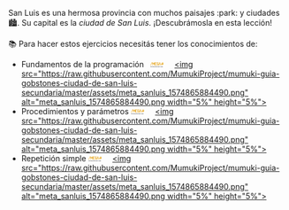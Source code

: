 San Luis es una hermosa provincia con muchos paisajes :park: y ciudades :cityscape:. Su capital es la _ciudad de San Luis_. ¡Descubrámosla en esta lección!

:books: Para hacer estos ejercicios necesitás tener los conocimientos de:

* Fundamentos de la programación &nbsp; [<img src="https://raw.githubusercontent.com/MumukiProject/mumuki-guia-gobstones-ciudad-de-san-luis-secundaria/master/assets/mega_sanluis_1574865841808.png" alt="mega_sanluis_1574865841808.png" width="5%" height="5%">](https://mumuki.io/secundaria.sanluis/lessons/27-fundamentos-primeros-programas) &nbsp; &nbsp; [<img src="https://raw.githubusercontent.com/MumukiProject/mumuki-guia-gobstones-ciudad-de-san-luis-secundaria/master/assets/meta_sanluis_1574865884490.png" alt="meta_sanluis_1574865884490.png width="5%" height="5%">](https://mumuki.io/sanluis/lessons/27-fundamentos-primeros-programas)
* Procedimientos y parámetros [<img src="https://raw.githubusercontent.com/MumukiProject/mumuki-guia-gobstones-ciudad-de-san-luis-secundaria/master/assets/mega_sanluis_1574865841808.png" alt="mega_sanluis_1574865841808.png" width="5%" height="5%">](https://mumuki.io/secundaria.sanluis/lessons/29-fundamentos-procedimientos) &nbsp; &nbsp; [<img src="https://raw.githubusercontent.com/MumukiProject/mumuki-guia-gobstones-ciudad-de-san-luis-secundaria/master/assets/meta_sanluis_1574865884490.png" alt="meta_sanluis_1574865884490.png width="5%" height="5%">](https://mumuki.io/sanluis/lessons/29-fundamentos-procedimientos)
* Repetición simple [<img src="https://raw.githubusercontent.com/MumukiProject/mumuki-guia-gobstones-ciudad-de-san-luis-secundaria/master/assets/mega_sanluis_1574865841808.png" alt="mega_sanluis_1574865841808.png" width="5%" height="5%">](https://mumuki.io/secundaria.sanluis/lessons/31-fundamentos-repeticion-simple) &nbsp; &nbsp; [<img src="https://raw.githubusercontent.com/MumukiProject/mumuki-guia-gobstones-ciudad-de-san-luis-secundaria/master/assets/meta_sanluis_1574865884490.png" alt="meta_sanluis_1574865884490.png width="5%" height="5%">](https://mumuki.io/sanluis/lessons/31-fundamentos-repeticion-simple)